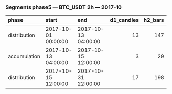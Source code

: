 ### Segments phase5 — BTC_USDT 2h — 2017-10

| phase        | start               | end                 |   d1_candles |   h2_bars |
|:-------------|:--------------------|:--------------------|-------------:|----------:|
| distribution | 2017-10-01 00:00:00 | 2017-10-13 04:00:00 |           13 |       147 |
| accumulation | 2017-10-13 04:00:00 | 2017-10-15 12:00:00 |            3 |        29 |
| distribution | 2017-10-15 12:00:00 | 2017-10-31 22:00:00 |           17 |       198 |